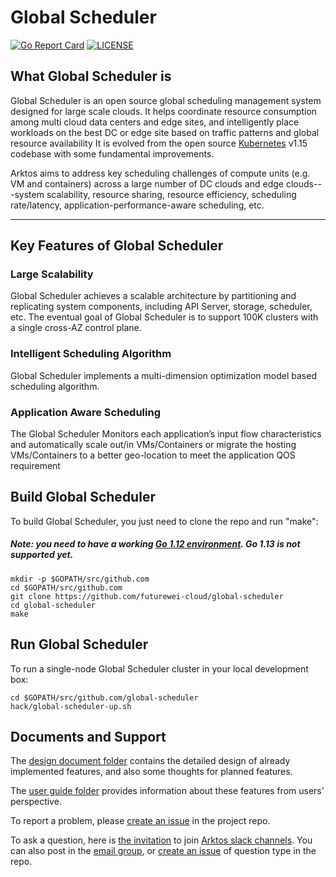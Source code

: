 # Global Scheduler

[![Go Report Card](https://goreportcard.com/badge/github.com/futurewei-cloud/arktos)](https://goreportcard.com/report/github.com/futurewei-cloud/arktos)
[![LICENSE](https://img.shields.io/badge/license-apache%202.0-green)](https://github.com/futurewei-cloud/arktos/blob/master/LICENSE)

## What Global Scheduler is

Global Scheduler is an open source global scheduling management system designed for large scale clouds.
It helps coordinate resource consumption among multi cloud data centers and edge sites, and intelligently
place workloads on the best DC or edge site based on traffic patterns and global resource availability
It is evolved from the open source [Kubernetes](https://github.com/kubernetes/kubernetesh) v1.15 codebase
with some fundamental improvements.

Arktos aims to address key scheduling challenges of compute units (e.g. VM and containers) across
a large number of DC clouds and edge clouds---system scalability, resource sharing, resource efficiency, 
scheduling rate/latency, application-performance-aware scheduling, etc.  

----

## Key Features of Global Scheduler


### Large Scalability

Global Scheduler achieves a scalable architecture by partitioning and replicating system components, including API Server, storage, scheduler, etc. 
The eventual goal of Global Scheduler is to support 100K clusters with a single cross-AZ control plane.

### Intelligent Scheduling Algorithm

Global Scheduler implements a multi-dimension optimization model based scheduling algorithm. 

### Application Aware Scheduling

The Global Scheduler Monitors each application’s input flow characteristics and automatically scale out/in
VMs/Containers or migrate the hosting VMs/Containers to a better geo-location to meet the application QOS requirement


## Build Global Scheduler


To build Global Scheduler, you just need to clone the repo and run "make":

##### Note: you need to have a working [Go 1.12 environment](https://golang.org/doc/install). Go 1.13 is not supported yet.

```
mkdir -p $GOPATH/src/github.com
cd $GOPATH/src/github.com
git clone https://github.com/futurewei-cloud/global-scheduler
cd global-scheduler
make
```

## Run Global Scheduler

To run a single-node Global Scheduler cluster in your local development box:

```
cd $GOPATH/src/github.com/global-scheduler
hack/global-scheduler-up.sh
```

## Documents and Support

The [design document folder](https://github.com/futurewei-cloud/global-scheduler/tree/master/docs/design-proposals/) contains the detailed design of already implemented features, and also some thoughts for planned features.

The [user guide folder](https://github.com/futurewei-cloud/global-scheduler/tree/master/docs/user-guide/) provides information about these features from users' perspective.

To report a problem, please [create an issue](https://github.com/futurewei-cloud/global-scheduler/issues) in the project repo. 

To ask a question, here is [the invitation](https://join.slack.com/t/arktosworkspace/shared_invite/zt-cmak5gjq-rBxX4vX2TGMyNeU~jzAMLQ) to join [Arktos slack channels](http://arktosworkspace.slack.com/). You can also post in the [email group](https://groups.google.com/forum/#!forum/arktos-user), or [create an issue](https://github.com/futurewei-cloud/arktos/issues) of question type in the repo.
